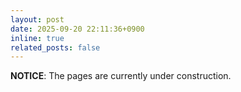 ```yaml
---
layout: post
date: 2025-09-20 22:11:36+0900
inline: true
related_posts: false
---
```

<b>NOTICE</b>: The pages are currently under construction.
